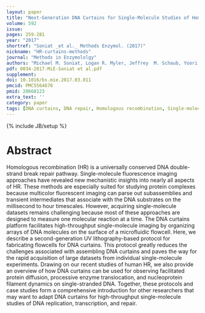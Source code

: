 ```yaml
---
layout: paper
title: "Next-Generation DNA Curtains for Single-Molecule Studies of Homologous Recombination."
volume: 592
issue:
pages: 259-281
year: "2017"
shortref: "Soniat _et al._ Methods Enzymol. (2017)"
nickname: "HR-curtains-methods"
journal: "Methods in Enzymololgy"
authors: "Michael M. Soniat, Logan R. Myler, Jeffrey  M. Schaub, Yoori Kim, Ignacio F. Gallardo, Ilya J. Finkelstein"
pdf: 0034-2017-MiE-Soniat et al.pdf
supplement:
doi: 10.1016/bs.mie.2017.03.011
pmcid: PMC5564670
pmid: 28668123
extra_text: ''
category: paper
tags: [DNA curtains, DNA repair, Homologous recombination, Single-molecule imaging]
---
```

{% include JB/setup %}

# Abstract

Homologous recombination (HR) is a universally conserved DNA double-strand break repair pathway. Single-molecule fluorescence imaging approaches have revealed new mechanistic insights into nearly all aspects of HR. These methods are especially suited for studying protein complexes because multicolor fluorescent imaging can parse out subassemblies and transient intermediates that associate with the DNA substrates on the millisecond to hour timescales. However, acquiring single-molecule datasets remains challenging because most of these approaches are designed to measure one molecular reaction at a time. The DNA curtains platform facilitates high-throughput single-molecule imaging by organizing arrays of DNA molecules on the surface of a microfluidic flowcell. Here, we describe a second-generation UV lithography-based protocol for fabricating flowcells for DNA curtains. This protocol greatly reduces the challenges associated with assembling DNA curtains and paves the way for the rapid acquisition of large datasets from individual single-molecule experiments. Drawing on our recent studies of human HR, we also provide an overview of how DNA curtains can be used for observing facilitated protein diffusion, processive enzyme translocation, and nucleoprotein filament dynamics on single-stranded DNA. Together, these protocols and case studies form a comprehensive introduction for other researchers that may want to adapt DNA curtains for high-throughput single-molecule studies of DNA replication, transcription, and repair.
